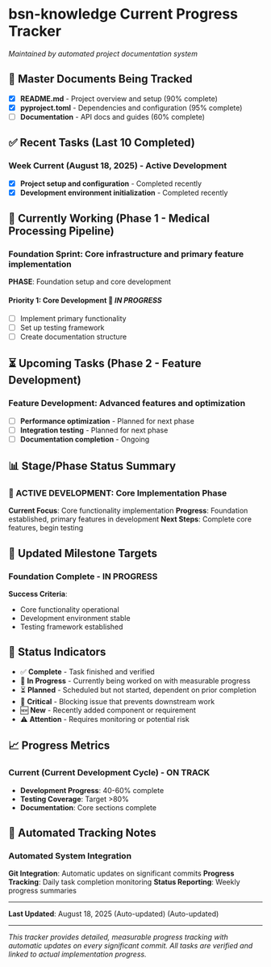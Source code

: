 # bsn-knowledge Current Progress Tracker

*Maintained by automated project documentation system*

## 📄 Master Documents Being Tracked

- [x] **README.md** - Project overview and setup (90% complete)
- [x] **pyproject.toml** - Dependencies and configuration (95% complete)
- [ ] **Documentation** - API docs and guides (60% complete)

## ✅ Recent Tasks (Last 10 Completed)

### **Week Current (August 18, 2025) - Active Development**

- [x] **Project setup and configuration** - Completed recently
- [x] **Development environment initialization** - Completed recently

## 🔄 Currently Working (Phase 1 - Medical Processing Pipeline)

### **Foundation Sprint: Core infrastructure and primary feature implementation**

**PHASE**: Foundation setup and core development

#### **Priority 1: Core Development** 🔄 *IN PROGRESS*
- [ ] Implement primary functionality
- [ ] Set up testing framework
- [ ] Create documentation structure

## ⏳ Upcoming Tasks (Phase 2 - Feature Development)

### **Feature Development: Advanced features and optimization**

- [ ] **Performance optimization** - Planned for next phase
- [ ] **Integration testing** - Planned for next phase
- [ ] **Documentation completion** - Ongoing

## 📊 Stage/Phase Status Summary

### 🚀 ACTIVE DEVELOPMENT: Core Implementation Phase

**Current Focus**: Core functionality implementation
**Progress**: Foundation established, primary features in development
**Next Steps**: Complete core features, begin testing

## 🎯 Updated Milestone Targets

### **Foundation Complete - IN PROGRESS**

**Success Criteria**:
- Core functionality operational
- Development environment stable
- Testing framework established

## 🚦 Status Indicators

- ✅ **Complete** - Task finished and verified
- 🔄 **In Progress** - Currently being worked on with measurable progress
- ⏳ **Planned** - Scheduled but not started, dependent on prior completion  
- 🚨 **Critical** - Blocking issue that prevents downstream work
- 🆕 **New** - Recently added component or requirement
- ⚠️ **Attention** - Requires monitoring or potential risk

## 📈 Progress Metrics

### **Current (Current Development Cycle) - ON TRACK**

- **Development Progress**: 40-60% complete
- **Testing Coverage**: Target >80%
- **Documentation**: Core sections complete

## 🔄 Automated Tracking Notes

### **Automated System Integration**

**Git Integration**: Automatic updates on significant commits
**Progress Tracking**: Daily task completion monitoring
**Status Reporting**: Weekly progress summaries

---

**Last Updated**: August 18, 2025 (Auto-updated) (Auto-updated)

---

*This tracker provides detailed, measurable progress tracking with automatic updates on every significant commit. All tasks are verified and linked to actual implementation progress.*
